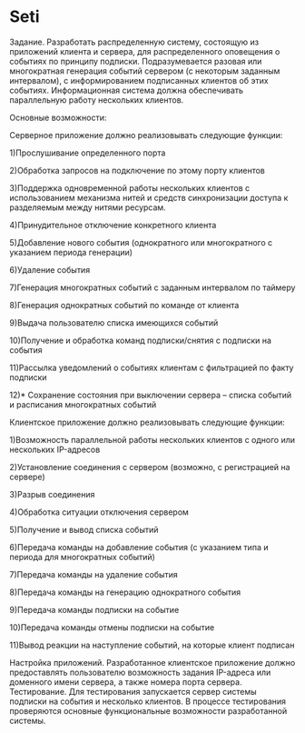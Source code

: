 # Seti
Задание. Разработать распределенную систему, состоящую из приложений клиента и сервера, для распределенного оповещения о событиях по принципу подписки. Подразумевается разовая или многократная генерация событий сервером (с некоторым заданным интервалом), с информированием подписанных клиентов об этих событиях. Информационная система должна обеспечивать параллельную работу нескольких клиентов.



Основные возможности:

Серверное приложение должно реализовывать следующие функции:

1)Прослушивание определенного порта

2)Обработка запросов на подключение по этому порту клиентов

3)Поддержка одновременной работы нескольких клиентов с использованием механизма нитей и средств синхронизации доступа к разделяемым между нитями ресурсам.

4)Принудительное отключение конкретного клиента

5)Добавление нового события (однократного или многократного с указанием периода генерации)

6)Удаление события

7)Генерация многократных событий с заданным интервалом по таймеру

8)Генерация однократных событий по команде от клиента

9)Выдача пользователю списка имеющихся событий

10)Получение и обработка команд подписки/снятия с подписки на события

11)Рассылка уведомлений о событиях клиентам с фильтрацией по факту подписки

12)* Сохранение состояния при выключении сервера – списка событий и расписания многократных событий



Клиентское приложение должно реализовывать следующие функции:

1)Возможность параллельной работы нескольких клиентов с одного или нескольких IP-адресов

2)Установление соединения с сервером (возможно, с регистрацией на сервере)

3)Разрыв соединения

4)Обработка ситуации отключения сервером

5)Получение и вывод списка событий

6)Передача команды на добавление события (с указанием типа и периода для многократных событий)

7)Передача команды на удаление события

8)Передача команды на генерацию однократного события

9)Передача команды подписки на событие

10)Передача команды отмены подписки на событие

11)Вывод реакции на наступление событий, на которые клиент подписан

Настройка приложений. Разработанное клиентское приложение должно предоставлять пользователю возможность задания IP-адреса или доменного имени сервера, а также номера порта сервера.
Тестирование. Для тестирования запускается сервер системы подписки на события и несколько клиентов. В процессе тестирования проверяются основные функциональные возможности разработанной системы.
